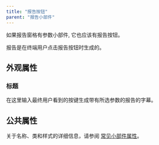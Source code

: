 ```yaml
---
title: "报告按钮"
parent: "报告小部件"
---
```



如果报告窗格有参数小部件, 它也应该有报告按钮。

报告是在终端用户点击报告按钮时生成的。

## 外观属性

### 标题

在这里输入最终用户看到的按键生成带有所选参数的报告的字幕。

## 公共属性

关于名称、类和样式的详细信息，请参阅 [常见小部件属性](common-widget-properties)。
